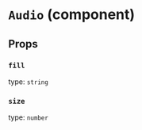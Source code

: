 `Audio` (component)
===================



Props
-----

### `fill`

type: `string`


### `size`

type: `number`


